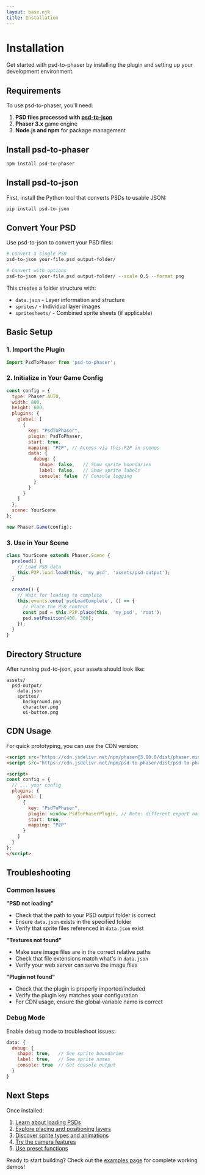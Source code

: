 ```yaml
---
layout: base.njk
title: Installation
---
```


# Installation

Get started with psd-to-phaser by installing the plugin and setting up your development environment.

## Requirements

To use psd-to-phaser, you'll need:

1. **PSD files processed with [psd-to-json](https://pypi.org/project/psd-to-json/)**
2. **Phaser 3.x** game engine
3. **Node.js and npm** for package management

## Install psd-to-phaser

```bash
npm install psd-to-phaser
```

## Install psd-to-json

First, install the Python tool that converts PSDs to usable JSON:

```bash
pip install psd-to-json
```

## Convert Your PSD

Use psd-to-json to convert your PSD files:

```bash
# Convert a single PSD
psd-to-json your-file.psd output-folder/

# Convert with options
psd-to-json your-file.psd output-folder/ --scale 0.5 --format png
```

This creates a folder structure with:
- `data.json` - Layer information and structure
- `sprites/` - Individual layer images
- `spritesheets/` - Combined sprite sheets (if applicable)

## Basic Setup

### 1. Import the Plugin

```javascript
import PsdToPhaser from 'psd-to-phaser';
```

### 2. Initialize in Your Game Config

```javascript
const config = {
  type: Phaser.AUTO,
  width: 800,
  height: 600,
  plugins: {
    global: [
      {
        key: "PsdToPhaser",
        plugin: PsdToPhaser,
        start: true,
        mapping: "P2P", // Access via this.P2P in scenes
        data: {
          debug: {
            shape: false,   // Show sprite boundaries
            label: false,   // Show sprite labels
            console: false  // Console logging
          }
        }
      }
    ]
  },
  scene: YourScene
};

new Phaser.Game(config);
```

### 3. Use in Your Scene

```javascript
class YourScene extends Phaser.Scene {
  preload() {
    // Load PSD data
    this.P2P.load.load(this, 'my_psd', 'assets/psd-output');
  }
  
  create() {
    // Wait for loading to complete
    this.events.once('psdLoadComplete', () => {
      // Place the PSD content
      const psd = this.P2P.place(this, 'my_psd', 'root');
      psd.setPosition(400, 300);
    });
  }
}
```

## Directory Structure

After running psd-to-json, your assets should look like:

```
assets/
  psd-output/
    data.json
    sprites/
      background.png
      character.png
      ui-button.png
```

## CDN Usage

For quick prototyping, you can use the CDN version:

```html
<script src="https://cdn.jsdelivr.net/npm/phaser@3.80.0/dist/phaser.min.js"></script>
<script src="https://cdn.jsdelivr.net/npm/psd-to-phaser/dist/psd-to-phaser.min.js"></script>

<script>
const config = {
  // ... your config
  plugins: {
    global: [
      {
        key: "PsdToPhaser",
        plugin: window.PsdToPhaserPlugin, // Note: different export name
        start: true,
        mapping: "P2P"
      }
    ]
  }
};
</script>
```

## Troubleshooting

### Common Issues

**"PSD not loading"**
- Check that the path to your PSD output folder is correct
- Ensure `data.json` exists in the specified folder
- Verify that sprite files referenced in `data.json` exist

**"Textures not found"**
- Make sure image files are in the correct relative paths
- Check that file extensions match what's in `data.json`
- Verify your web server can serve the image files

**"Plugin not found"**
- Check that the plugin is properly imported/included
- Verify the plugin key matches your configuration
- For CDN usage, ensure the global variable name is correct

### Debug Mode

Enable debug mode to troubleshoot issues:

```javascript
data: {
  debug: {
    shape: true,   // See sprite boundaries
    label: true,   // See sprite names
    console: true  // Get console output
  }
}
```

## Next Steps

Once installed:

1. [Learn about loading PSDs](/posts/loading/)
2. [Explore placing and positioning layers](/posts/placing/)
3. [Discover sprite types and animations](/posts/sprite-types/)
4. [Try the camera features](/cameras/)
5. [Use preset functions](/presets/)

Ready to start building? Check out the [examples page](/examples/) for complete working demos!